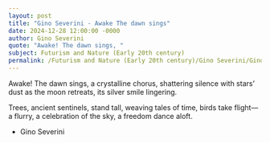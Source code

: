 ```yaml
---
layout: post
title: "Gino Severini - Awake The dawn sings"
date: 2024-12-28 12:00:00 -0000
author: Gino Severini
quote: "Awake! The dawn sings, "
subject: Futurism and Nature (Early 20th century)
permalink: /Futurism and Nature (Early 20th century)/Gino Severini/Gino Severini - Awake The dawn sings
---
```


Awake! The dawn sings, 
a crystalline chorus, 
shattering silence with stars’ 
dust as the moon retreats, 
its silver smile lingering.

Trees, ancient sentinels, 
stand tall, weaving tales of time,
birds take flight—a flurry,
a celebration of the sky, 
a freedom dance aloft.

- Gino Severini
